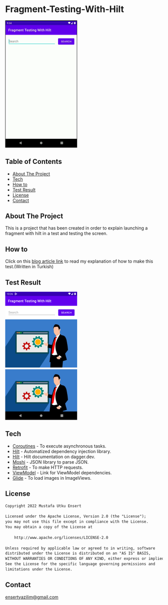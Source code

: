 # Fragment-Testing-With-Hilt

<div align="left">
 <img src="docs/fragmenttestingwithhilt.gif" width="230"/>
</div>


## Table of Contents
* [About The Project](#about-the-project)
* [Tech](#tech)
* [How to](#how-to)
* [Test Result](#test-result)
* [License](#license)
* [Contact](#contact)


## About The Project
This is a project that has been created in order to explain launching a fragment with hilt in a test and testing the screen.


## How to
Click on this [blog article link](https://mutkuensert.blogspot.com/2022/09/hilt-kullanlan-projede-fragment-testi.html) to read my explanation of how to make this test.(Written in Turkish)


## Test Result
<div align="left">
 <img src="docs/testresult.png" width="230"/>
</div>


## Tech
* [Coroutines](https://developer.android.com/kotlin/coroutines) - To execute asynchronous tasks.
* [Hilt](https://developer.android.com/training/dependency-injection/hilt-android) - Automatized dependency injection library.
* [Hilt](https://dagger.dev/hilt/) - Hilt documentation on dagger.dev.
* [Moshi](https://github.com/square/moshi/) - JSON library to parse JSON.
* [Retrofit](https://square.github.io/retrofit/) - To make HTTP requests.
* [ViewModel](https://developer.android.com/jetpack/androidx/releases/lifecycle) - Link for ViewModel dependencies.
* [Glide](https://github.com/bumptech/glide) - To load images in ImageViews.



## License
```xml
Copyright 2022 Mustafa Utku Ensert

Licensed under the Apache License, Version 2.0 (the "License");
you may not use this file except in compliance with the License.
You may obtain a copy of the License at

    http://www.apache.org/licenses/LICENSE-2.0

Unless required by applicable law or agreed to in writing, software
distributed under the License is distributed on an "AS IS" BASIS,
WITHOUT WARRANTIES OR CONDITIONS OF ANY KIND, either express or implied.
See the License for the specific language governing permissions and
limitations under the License.
```


## Contact
[ensertyazilim@gmail.com](#)
